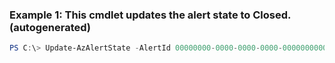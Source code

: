 ### Example 1: This cmdlet updates the alert state to Closed. (autogenerated)
```powershell
PS C:\> Update-AzAlertState -AlertId 00000000-0000-0000-0000-000000000000 -State Closed
```

